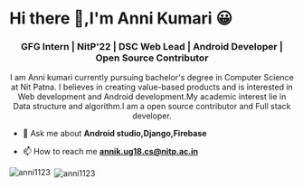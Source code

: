 <h1>Hi there 👋,I'm Anni Kumari 😀</h1>

<!--
**Anni1123/Anni1123** is a ✨ _special_ ✨ repository because its `README.md` (this file) appears on your GitHub profile.
-->
<h3 align="center">GFG Intern | NitP'22 | DSC Web Lead | Android Developer | Open Source Contributor</h3>

<!--
- 👨‍💻Visit My Portfolio site [](https://anni1123.github.io/MyPortfolio/)
-->

<p align="center">I am Anni kumari currently pursuing bachelor's degree in Computer Science at Nit Patna. I believes in creating value-based products and is interested in Web development and Android development.My academic interest lie in Data structure and algorithm.I am a open source contributor and Full stack developer.</p>


- 💬 Ask me about **Android studio,Django,Firebase**

- 📫 How to reach me **annik.ug18.cs@nitp.ac.in**

<!--
- ⚡ Fun fact **If I won award for laziness.I will send somebody to pick it for me😂😂**

-->
<p><img align="left" src="https://github-readme-stats.vercel.app/api/top-langs/?username=anni1123&layout=compact&hide=html&theme=radical" alt="anni1123" /></p>

<p>&nbsp;<img align="center" src="https://github-readme-stats.vercel.app/api?username=anni1123&show_icons=true&theme=radical&count_private=true" alt="anni1123" /></p>


